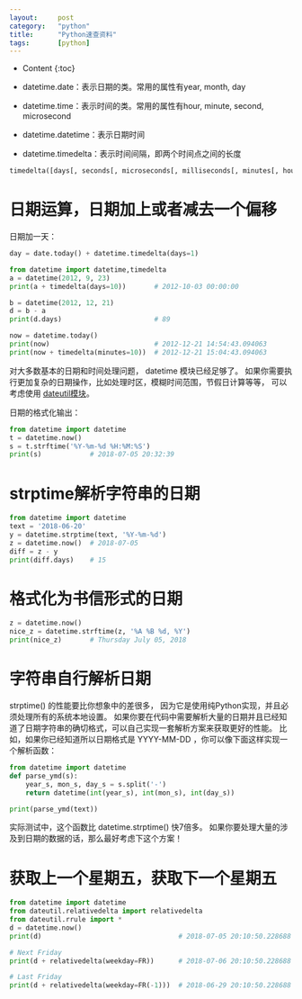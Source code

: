 ```yaml
---
layout:		post
category:	"python"
title:		"Python速查资料"
tags:		[python]
---
```

- Content
{:toc}


- datetime.date：表示日期的类。常用的属性有year, month, day
- datetime.time：表示时间的类。常用的属性有hour, minute, second, microsecond
- datetime.datetime：表示日期时间
- datetime.timedelta：表示时间间隔，即两个时间点之间的长度
```python
timedelta([days[, seconds[, microseconds[, milliseconds[, minutes[, hours[, weeks]]]]]]])
```

# 日期运算，日期加上或者减去一个偏移
日期加一天：
```python
day = date.today() + datetime.timedelta(days=1)
```

```python
from datetime import datetime,timedelta
a = datetime(2012, 9, 23)
print(a + timedelta(days=10))       # 2012-10-03 00:00:00

b = datetime(2012, 12, 21)
d = b - a
print(d.days)                       # 89

now = datetime.today()
print(now)                          # 2012-12-21 14:54:43.094063
print(now + timedelta(minutes=10))  # 2012-12-21 15:04:43.094063
```
对大多数基本的日期和时间处理问题， datetime 模块已经足够了。 如果你需要执行更加复杂的日期操作，比如处理时区，模糊时间范围，节假日计算等等， 可以考虑使用 [dateutil模块](https://pypi.org/project/python-dateutil/)。

日期的格式化输出：
```python
from datetime import datetime
t = datetime.now()
s = t.strftime('%Y-%m-%d %H:%M:%S')
print(s)            # 2018-07-05 20:32:39
```

# strptime解析字符串的日期
```python
from datetime import datetime
text = '2018-06-20'
y = datetime.strptime(text, '%Y-%m-%d')
z = datetime.now()  # 2018-07-05
diff = z - y
print(diff.days)    # 15
```

# 格式化为书信形式的日期
```python
z = datetime.now()
nice_z = datetime.strftime(z, '%A %B %d, %Y')
print(nice_z)       # Thursday July 05, 2018
```

# 字符串自行解析日期
strptime() 的性能要比你想象中的差很多， 因为它是使用纯Python实现，并且必须处理所有的系统本地设置。 如果你要在代码中需要解析大量的日期并且已经知道了日期字符串的确切格式，可以自己实现一套解析方案来获取更好的性能。 比如，如果你已经知道所以日期格式是 YYYY-MM-DD ，你可以像下面这样实现一个解析函数：
```python
from datetime import datetime
def parse_ymd(s):
    year_s, mon_s, day_s = s.split('-')
    return datetime(int(year_s), int(mon_s), int(day_s))

print(parse_ymd(text))
```
实际测试中，这个函数比 datetime.strptime() 快7倍多。 如果你要处理大量的涉及到日期的数据的话，那么最好考虑下这个方案！

# 获取上一个星期五，获取下一个星期五
```python
from datetime import datetime
from dateutil.relativedelta import relativedelta
from dateutil.rrule import *
d = datetime.now()
print(d)                                  # 2018-07-05 20:10:50.228688

# Next Friday
print(d + relativedelta(weekday=FR))      # 2018-07-06 20:10:50.228688

# Last Friday
print(d + relativedelta(weekday=FR(-1)))  # 2018-06-29 20:10:50.228688
```